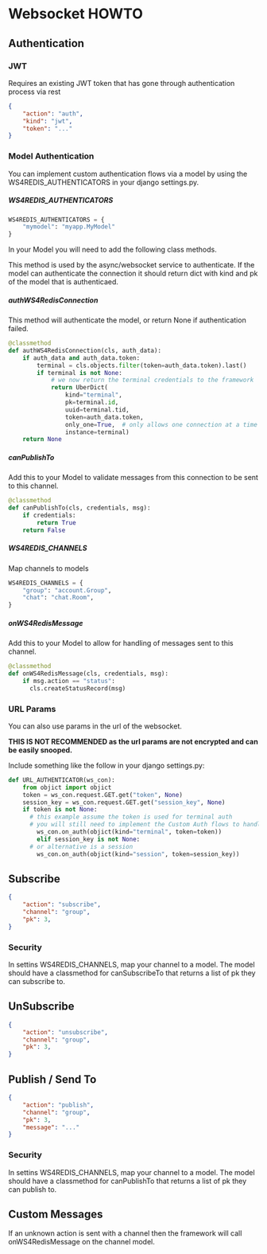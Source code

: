 # Websocket HOWTO

## Authentication

### JWT

Requires an existing JWT token that has gone through authentication process via rest

```json
{
    "action": "auth",
    "kind": "jwt",
    "token": "..."
}
```



### Model Authentication

You can implement custom authentication flows via a model by using the WS4REDIS_AUTHENTICATORS in your django settings.py.

##### WS4REDIS_AUTHENTICATORS

```python
WS4REDIS_AUTHENTICATORS = {
    "mymodel": "myapp.MyModel"
}
```

In your Model you will need to add the following class methods.

This method is used by the async/websocket service to authenticate.
If the model can authenticate the connection it should return dict with kind and pk of the model that is authenticaed.



##### authWS4RedisConnection

This method will authenticate the model, or return None if authentication failed.

```python
@classmethod
def authWS4RedisConnection(cls, auth_data):
    if auth_data and auth_data.token:
        terminal = cls.objects.filter(token=auth_data.token).last()
        if terminal is not None:
            # we now return the terminal credentials to the framework
            return UberDict(
                kind="terminal",
                pk=terminal.id,
                uuid=terminal.tid,
                token=auth_data.token,
                only_one=True,  # only allows one connection at a time
                instance=terminal)
    return None
```



##### canPublishTo

Add this to your Model to validate messages from this connection to be sent to this channel.

```python
@classmethod
def canPublishTo(cls, credentials, msg):
    if credentials:
        return True
    return False
```



##### WS4REDIS_CHANNELS

Map channels to models

```python
WS4REDIS_CHANNELS = {
    "group": "account.Group",
    "chat": "chat.Room",
}
```



##### onWS4RedisMessage

Add this to your Model to allow for handling of messages sent to this channel.

```python
@classmethod
def onWS4RedisMessage(cls, credentials, msg):
    if msg.action == "status":
      cls.createStatusRecord(msg)

```



### URL Params

You can also use params in the url of the websocket.  

**THIS IS NOT RECOMMENDED as the url params are not encrypted and can be easily snooped.**

Include something like the follow in your django settings.py:

```python
def URL_AUTHENTICATOR(ws_con):
    from objict import objict
    token = ws_con.request.GET.get("token", None)
    session_key = ws_con.request.GET.get("session_key", None)
    if token is not None:
      # this example assume the token is used for terminal auth
      # you will still need to implement the Custom Auth flows to handle this
    	ws_con.on_auth(objict(kind="terminal", token=token))
		elif session_key is not None:
      # or alternative is a session
    	ws_con.on_auth(objict(kind="session", token=session_key))

```



## Subscribe

```json
{
    "action": "subscribe",
    "channel": "group",
    "pk": 3,
}
```

### Security

In settins WS4REDIS_CHANNELS, map your channel to a model.
The model should have a classmethod for canSubscribeTo that returns a list of pk they can subscribe to.


## UnSubscribe

```json
{
    "action": "unsubscribe",
    "channel": "group",
    "pk": 3,
}
```


## Publish / Send To

```json
{
    "action": "publish",
    "channel": "group",
    "pk": 3,
    "message": "..."
}
```

### Security

In settins WS4REDIS_CHANNELS, map your channel to a model.
The model should have a classmethod for canPublishTo that returns a list of pk they can publish to.


## Custom Messages

If an unknown action is sent with a channel then the framework will call onWS4RedisMessage on the channel model.

